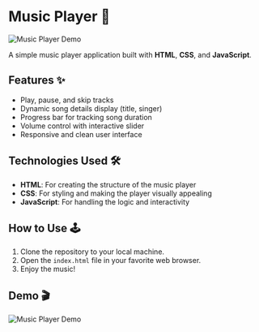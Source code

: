 # Music Player 🎵

![Music Player Demo](./MusicPlayer.gif)

A simple music player application built with **HTML**, **CSS**, and **JavaScript**.

## Features ✨

- Play, pause, and skip tracks
- Dynamic song details display (title, singer)
- Progress bar for tracking song duration
- Volume control with interactive slider
- Responsive and clean user interface

## Technologies Used 🛠️

- **HTML**: For creating the structure of the music player
- **CSS**: For styling and making the player visually appealing
- **JavaScript**: For handling the logic and interactivity

## How to Use 🕹️

1. Clone the repository to your local machine.
2. Open the `index.html` file in your favorite web browser.
3. Enjoy the music!

## Demo 🎬

![Music Player Demo](./MusicPlayer.gif)
